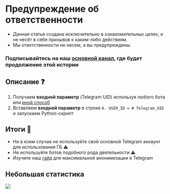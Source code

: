 # Предупреждение об ответственности
- Данная статья создана исключительно в ознакомительных целях, и не несёт в себе призывов к каким-либо действиям.
- Мы ответственности не несем, а вы предупреждены.

### Подписывайтесь на наш [основной канал](https://t.me/eestie), где будет продолжение этой истории

## Описание ❓
1. Получаем **входной параметр** (Telegram UID) используя любого бота или [иной способ](https://google.ee/search?q=telegram+uid)
3. Вставляем **входной параметр** в строке ```6. USER_ID = # Telegram_UID``` и запускаем Python-скрипт

## Итоги 🚀
- Ни в коем случае не используйте свой основной Telegram аккаунт для использования ГБ ⚠️
- Не используйте ботов подобного рода деятельности ⚠️
- Изучите наш [гайд](https://github.com/tgsecurity/guide/blob/main/README_RU.md) для максимальной анонимизации в Telegram

## Небольшая статистика
![](https://komarev.com/ghpvc/?username=eyeofgod)
